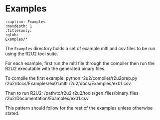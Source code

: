 # Examples

```{toctree}
:caption: Examples
:maxdepth: 1
:titlesonly:
:glob:
Examples/*
```

The `Examples` directory holds a set of example mltl and csv files to be run using the
R2U2 tool suite.

For each example, first run the mltl file through the compiler then run the
R2U2 executable with the generated binary files.

To compile the first example:
python r2u2/compiler/r2u2prep.py r2u2/docs/Examples/ex01.mltl r2u2/docs/Examples/ex01.csv

Then to run R2U2:
/path/to/r2u2 r2u2/tools/gen_files/binary_files r2u2/Documentation/Examples/ex01.csv

This pattern should follow for the rest of the examples unless otherwise stated.
